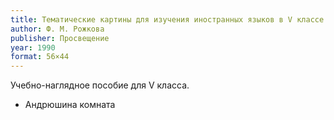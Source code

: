 ```yaml
---
title: Тематические картины для изучения иностранных языков в V классе
author: Ф. М. Рожкова
publisher: Просвещение
year: 1990
format: 56×44
---
```


Учебно-наглядное пособие для V класса.
- Андрюшина комната
